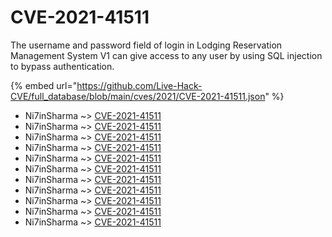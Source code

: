 # CVE-2021-41511

The username and password field of login in Lodging Reservation Management System V1 can give access to any user by using SQL injection to bypass authentication.

{% embed url="https://github.com/Live-Hack-CVE/full_database/blob/main/cves/2021/CVE-2021-41511.json" %}


* Ni7inSharma ~> [CVE-2021-41511](https://www.alice-snow.ru/2021/database/cve-2021-41511/cve-2021-41511-ni7insharma)
* Ni7inSharma ~> [CVE-2021-41511](https://www.alice-snow.ru/2021/database/cve-2021-41511/cve-2021-41511-ni7insharma)
* Ni7inSharma ~> [CVE-2021-41511](https://www.alice-snow.ru/2021/database/cve-2021-41511/cve-2021-41511-ni7insharma)
* Ni7inSharma ~> [CVE-2021-41511](https://www.alice-snow.ru/2021/database/cve-2021-41511/cve-2021-41511-ni7insharma)
* Ni7inSharma ~> [CVE-2021-41511](https://www.alice-snow.ru/2021/database/cve-2021-41511/cve-2021-41511-ni7insharma)
* Ni7inSharma ~> [CVE-2021-41511](https://www.alice-snow.ru/2021/database/cve-2021-41511/cve-2021-41511-ni7insharma)
* Ni7inSharma ~> [CVE-2021-41511](https://www.alice-snow.ru/2021/database/cve-2021-41511/cve-2021-41511-ni7insharma)
* Ni7inSharma ~> [CVE-2021-41511](https://www.alice-snow.ru/2021/database/cve-2021-41511/cve-2021-41511-ni7insharma)
* Ni7inSharma ~> [CVE-2021-41511](https://www.alice-snow.ru/2021/database/cve-2021-41511/cve-2021-41511-ni7insharma)
* Ni7inSharma ~> [CVE-2021-41511](https://www.alice-snow.ru/2021/database/cve-2021-41511/cve-2021-41511-ni7insharma)
* Ni7inSharma ~> [CVE-2021-41511](https://www.alice-snow.ru/2021/database/cve-2021-41511/cve-2021-41511-ni7insharma)